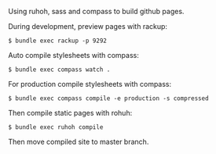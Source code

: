 Using ruhoh, sass and compass to build github pages.

During development, preview pages with rackup:

    $ bundle exec rackup -p 9292

Auto compile stylesheets with compass:

    $ bundle exec compass watch .


For production compile stylesheets with compass:

    $ bundle exec compass compile -e production -s compressed

Then compile static pages with rohuh:

    $ bundle exec ruhoh compile

Then move compiled site to master branch.
